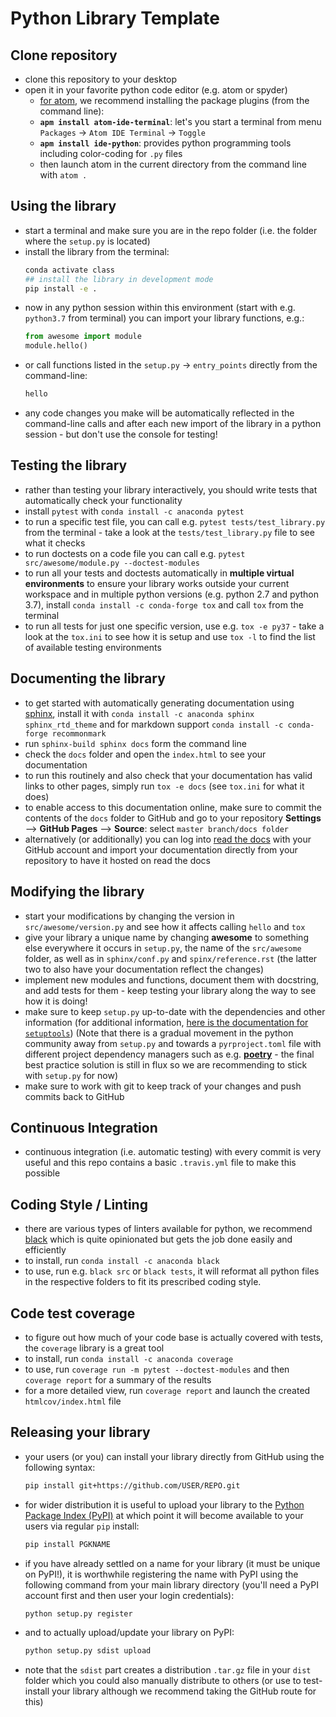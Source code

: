 # Python Library Template

## Clone repository

 - clone this repository to your desktop
 - open it in your favorite python code editor (e.g. atom or spyder)
   - [for atom](https://atom.io/), we recommend installing the package plugins (from the command line):
   - **`apm install atom-ide-terminal`**: let's you start a terminal from menu `Packages` -> `Atom IDE Terminal` -> `Toggle`
   - **`apm install ide-python`**: provides python programming tools including color-coding for `.py` files
   - then launch atom in the current directory from the command line with `atom .`

## Using the library

 - start a terminal and make sure you are in the repo folder (i.e. the folder where the `setup.py` is located)
 - install the library from the terminal:
    ```bash
    conda activate class
    ## install the library in development mode
    pip install -e .
    ```
 - now in any python session within this environment (start with e.g. `python3.7` from terminal) you can import your library functions, e.g.:
    ```python
    from awesome import module
    module.hello()
    ```
 - or call functions listed in the `setup.py` -> `entry_points` directly from the command-line:
    ```bash
    hello
    ```
 - any code changes you make will be automatically reflected in the command-line calls and after each new import of the library in a python session - but don't use the console for testing!

## Testing the library

- rather than testing your library interactively, you should write tests that automatically check your functionality
- install `pytest` with `conda install -c anaconda pytest`
- to run a specific test file, you can call e.g. `pytest tests/test_library.py` from the terminal - take a look at the `tests/test_library.py` file to see what it checks
- to run doctests on a code file you can call e.g. `pytest src/awesome/module.py --doctest-modules`
- to run all your tests and doctests automatically in **multiple virtual environments** to ensure your library works outside your current workspace and in multiple python versions (e.g. python 2.7 and python 3.7), install `conda install -c conda-forge tox` and call `tox` from the terminal
- to run all tests for just one specific version, use e.g. `tox -e py37` - take a look at the `tox.ini` to see how it is setup and use `tox -l` to find the list of available testing environments

## Documenting the library

 - to get started with automatically generating documentation using [sphinx](http://www.sphinx-doc.org/en/master/), install it with `conda install -c anaconda sphinx sphinx_rtd_theme` and for markdown support `conda install -c conda-forge recommonmark`
 - run `sphinx-build sphinx docs` form the command line
 - check the `docs` folder and open the `index.html` to see your documentation
 - to run this routinely and also check that your documentation has valid links to other pages, simply run `tox -e docs` (see `tox.ini` for what it does)
 - to enable access to this documentation online, make sure to commit the contents of the `docs` folder to GitHub and go to your repository **Settings** --> **GitHub Pages** --> **Source**: select `master branch/docs folder`
 - alternatively (or additionally) you can log into [read the docs](https://docs.readthedocs.io) with your GitHub account and import your documentation directly from your repository to have it hosted on read the docs

## Modifying the library

  - start your modifications by changing the version in `src/awesome/version.py` and see how it affects calling `hello` and `tox`
  - give your library a unique name by changing **awesome** to something else everywhere it occurs in `setup.py`, the name of the `src/awesome` folder, as well as in `sphinx/conf.py` and `spinx/reference.rst` (the latter two to also have your documentation reflect the changes)
  - implement new modules and functions, document them with docstring, and add tests for them - keep testing your library along the way to see how it is doing!
  - make sure to keep `setup.py` up-to-date with the dependencies and other information (for additional information, [here is the documentation for `setuptools`](https://setuptools.readthedocs.io/en/latest/setuptools.html)) (Note that there is a gradual movement in the python community away from `setup.py` and towards a `pyrproject.toml` file with different project dependency managers such as e.g. [**poetry**](https://poetry.eustace.io/) - the final best practice solution is still in flux so we are recommending to stick with `setup.py` for now)
  - make sure to work with git to keep track of your changes and push commits back to GitHub

## Continuous Integration

 - continuous integration (i.e. automatic testing) with every commit is very useful and this repo contains a basic `.travis.yml` file to make this possible

## Coding Style / Linting

 - there are various types of linters available for python, we recommend [black](https://black.readthedocs.io/en/stable/) which is quite opinionated but gets the job done easily and efficiently
 - to install, run `conda install -c anaconda black`
 - to use, run e.g. `black src` or `black tests`, it will reformat all python files in the respective folders to fit its prescribed coding style.

## Code test coverage

- to figure out how much of your code base is actually covered with tests, the `coverage` library is a great tool
- to install, run `conda install -c anaconda coverage`
- to use, run `coverage run -m pytest --doctest-modules` and then `coverage report` for a summary of the results
- for a more detailed view, run `coverage report` and launch the created `htmlcov/index.html` file

## Releasing your library

- your users (or you) can install your library directly from GitHub using the following syntax:
    ```bash
    pip install git+https://github.com/USER/REPO.git
    ```

- for wider distribution it is useful to upload your library to the [Python Package Index (PyPI)](https://pypi.org/) at which point it will become available to your users via regular `pip` install:
    ```bash
    pip install PGKNAME
    ```

- if you have already settled on a name for your library (it must be unique on PyPI!), it is worthwhile registering the name with PyPI using the following command from your main library directory (you'll need a PyPI account first and then user your login credentials):
    ```bash
    python setup.py register
    ```

- and to actually upload/update your library on PyPI:
    ```bash
    python setup.py sdist upload
    ```

 - note that the `sdist` part creates a distribution `.tar.gz` file in your `dist` folder which you could also manually distribute to others (or use to test-install your library although we recommend taking the GitHub route for this)
